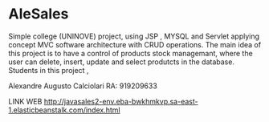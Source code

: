 # AleSales
Simple college (UNINOVE) project, using JSP , MYSQL and Servlet applying concept MVC software architecture with CRUD operations.
The main idea of this project is to have a control of products stock managemant, where the user can  delete, insert, update and select produtcts in the database.
Students in this project , 

Alexandre Augusto Calciolari
RA: 919209633

LINK WEB http://javasales2-env.eba-bwkhmkvp.sa-east-1.elasticbeanstalk.com/index.html

